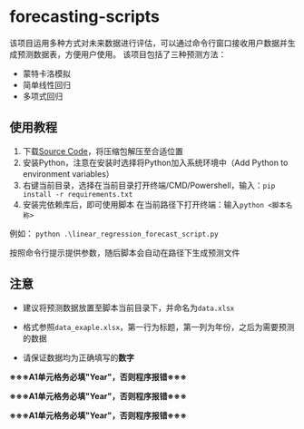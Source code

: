 # forecasting-scripts
该项目运用多种方式对未来数据进行评估，可以通过命令行窗口接收用户数据并生成预测数据表，方便用户使用。
该项目包括了三种预测方法：
+ 蒙特卡洛模拟
+ 简单线性回归
+ 多项式回归
## 使用教程
1. 下载[Source Code](https://github.com/tentyou/forecasting-scripts/releases)，将压缩包解压至合适位置
2. 安装Python，注意在安装时选择将Python加入系统环境中（Add Python to environment variables）
3. 右键当前目录，选择在当前目录打开终端/CMD/Powershell，输入：```pip install -r requirements.txt```
4. 安装完依赖库后，即可使用脚本
	在当前路径下打开终端：输入```python <脚本名称>```

例如：
	```python .\linear_regression_forecast_script.py```

按照命令行提示提供参数，随后脚本会自动在路径下生成预测文件


## 注意
+ 建议将预测数据放置至脚本当前目录下，并命名为```data.xlsx```

+ 格式参照```data_exaple.xlsx```，第一行为标题，第一列为年份，之后为需要预测的数据
+ 请保证数据均为正确填写的**数字**

**※※※A1单元格务必填"Year"，否则程序报错※※※**

**※※※A1单元格务必填"Year"，否则程序报错※※※**

**※※※A1单元格务必填"Year"，否则程序报错※※※**
